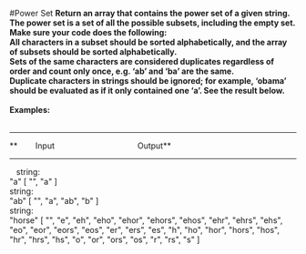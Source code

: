 #Power Set
**Return an array that contains the power set of a given string. The power set is a set of all the possible subsets, including the empty set.
<br />
Make sure your code does the following:
<br />
All characters in a subset should be sorted alphabetically, and the array of subsets should be sorted alphabetically.
<br />
Sets of the same characters are considered duplicates regardless of order and count only once, e.g. ‘ab’ and ‘ba’ are the same.
<br />
Duplicate characters in strings should be ignored; for example, ‘obama’ should be evaluated as if it only contained one ‘a’. See the result below.**
<br />
<br />
**Examples:**
<br />
<br />
<hr />
**&nbsp;&nbsp;&nbsp;&nbsp;&nbsp;&nbsp;&nbsp;&nbsp;Input&nbsp;&nbsp;&nbsp;&nbsp;&nbsp;&nbsp;&nbsp;&nbsp;&nbsp;&nbsp;&nbsp;&nbsp;&nbsp;&nbsp;&nbsp;&nbsp;&nbsp;&nbsp;&nbsp;&nbsp;&nbsp;&nbsp;&nbsp;&nbsp;&nbsp;&nbsp;&nbsp;&nbsp;&nbsp;&nbsp;&nbsp;&nbsp;&nbsp;&nbsp;&nbsp;&nbsp;&nbsp;Output**
<hr />
&nbsp;&nbsp;&nbsp;string:
<br />
"a" [ "", "a" ]
<br />
string:
<br />
"ab"    [ "", "a", "ab", "b" ]
<br />
string:
<br />
"horse" [ "", "e", "eh", "eho", "ehor", "ehors", "ehos", "ehr", "ehrs", "ehs", "eo", "eor", "eors", "eos", "er", "ers", "es", "h", "ho", "hor", "hors", "hos", "hr", "hrs", "hs", "o", "or", "ors", "os", "r", "rs", "s" ]

